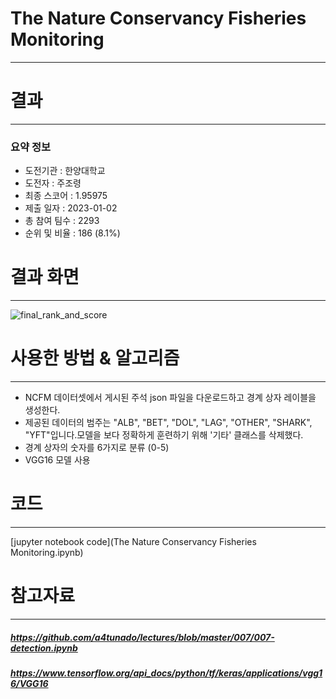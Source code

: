 # The Nature Conservancy Fisheries Monitoring
---
# 결과
---
### 요약 정보
* 도전기관 : 한양대학교
* 도전자 : 주조령
* 최종 스코어 : 1.95975
* 제출 일자 : 2023-01-02
* 총 참여 팀수 : 2293
* 순위 및 비율 : 186 (8.1%)

# 결과 화면
---
![final_rank_and_score](./img/Leaderboard_Score.JPG)

# 사용한 방법 & 알고리즘
---
* NCFM 데이터셋에서 게시된 주석 json 파일을 다운로드하고 경계 상자 레이블을 생성한다.
* 제공된 데이터의 범주는 "ALB", "BET", "DOL", "LAG", "OTHER", "SHARK", "YFT"입니다.모델을 보다 정확하게 훈련하기 위해 '기타' 클래스를 삭제했다.
* 경계 상자의 숫자를 6가지로 분류 (0-5)
* VGG16 모델 사용

# 코드
---
[jupyter notebook code](The Nature Conservancy Fisheries Monitoring.ipynb)

# 참고자료
---
##### https://github.com/a4tunado/lectures/blob/master/007/007-detection.ipynb
##### https://www.tensorflow.org/api_docs/python/tf/keras/applications/vgg16/VGG16

```python

```
